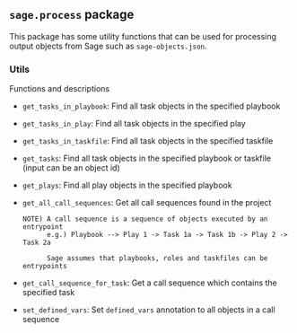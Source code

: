 
## `sage.process` package

This package has some utility functions that can be used for processing output objects from Sage such as `sage-objects.json`.

### Utils

Functions and descriptions

- `get_tasks_in_playbook`: Find all task objects in the specified playbook

- `get_tasks_in_play`: Find all task objects in the specified play

- `get_tasks_in_taskfile`: Find all task objects in the specified taskfile

- `get_tasks`: Find all task objects in the specified playbook or taskfile (input can be an object id)

- `get_plays`: Find all play objects in the specified playbook

- `get_all_call_sequences`: Get all call sequences found in the project
   ```
   NOTE) A call sequence is a sequence of objects executed by an entrypoint
         e.g.) Playbook --> Play 1 -> Task 1a -> Task 1b -> Play 2 -> Task 2a

         Sage assumes that playbooks, roles and taskfiles can be entrypoints 
   ```

- `get_call_sequence_for_task`: Get a call sequence which contains the specified task

- `set_defined_vars`: Set `defined_vars` annotation to all objects in a call sequence
